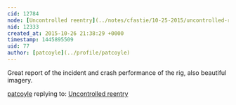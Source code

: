 ```yaml
---
cid: 12784
node: [Uncontrolled reentry](../notes/cfastie/10-25-2015/uncontrolled-reentry)
nid: 12333
created_at: 2015-10-26 21:38:29 +0000
timestamp: 1445895509
uid: 77
author: [patcoyle](../profile/patcoyle)
---
```


Great report of the incident and crash performance of the rig, also beautiful imagery.

[patcoyle](../profile/patcoyle) replying to: [Uncontrolled reentry](../notes/cfastie/10-25-2015/uncontrolled-reentry)


